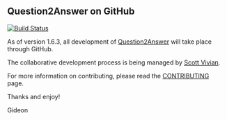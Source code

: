 Question2Answer on GitHub
-------------------------

[![Build Status](https://travis-ci.org/q2a/question2answer.png?branch=master)](https://travis-ci.org/q2a/question2answer)

As of version 1.6.3, all development of [Question2Answer] will take place through GitHub.

The collaborative development process is being managed by [Scott Vivian].

For more information on contributing, please read the [CONTRIBUTING] page.

Thanks and enjoy!

Gideon


[Question2Answer]: http://www.question2answer.org/
[Scott Vivian]: http://www.question2answer.org/qa/user/Scott
[CONTRIBUTING]: https://github.com/q2a/question2answer/blob/master/CONTRIBUTING.md
